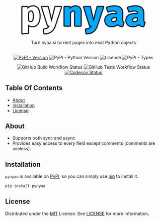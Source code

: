 <br/>
<p align="center">
  <a href="https://github.com/Ravencentric/pynyaa">
    <img src="https://raw.githubusercontent.com/Ravencentric/pynyaa/main/docs/assets/logo.png" alt="Logo" width="400">
  </a>
  <p align="center">
    Turn nyaa.si torrent pages into neat Python objects
    <br/>
    <br/>
  </p>
</p>

<div align="center">

<a href="https://pypi.org/project/pynyaa/"><img src="https://img.shields.io/pypi/v/pynyaa" alt="PyPI - Version" ></a>
<img src="https://img.shields.io/pypi/pyversions/pynyaa" alt="PyPI - Python Version">
<img src="https://img.shields.io/github/license/Ravencentric/pynyaa" alt="License">
<img src="https://img.shields.io/pypi/types/pynyaa" alt="PyPI - Types">

<img src="https://img.shields.io/github/actions/workflow/status/Ravencentric/pynyaa/release.yml" alt="GitHub Build Workflow Status">
<img src="https://img.shields.io/github/actions/workflow/status/ravencentric/pynyaa/tests.yml" alt="GitHub Tests Workflow Status">
<a href="https://codecov.io/gh/Ravencentric/pynyaa"><img src="https://codecov.io/gh/Ravencentric/pynyaa/graph/badge.svg?token=9LZ2I4LDYT" alt="Codecov Status"></a>

</div>

## Table Of Contents

* [About](#about)
* [Installation](#installation)
* [License](#license)

## About

- Supports both sync and async.
- Provides easy access to every field except comments (comments are useless).

## Installation

`pynyaa` is available on [PyPI](https://pypi.org/project/pynyaa/), so you can simply use [pip](https://github.com/pypa/pip) to install it.

```sh
pip install pynyaa
```

## License

Distributed under the [MIT](https://choosealicense.com/licenses/mit/) License. See [LICENSE](https://github.com/Ravencentric/pynyaa/blob/main/LICENSE) for more information.
